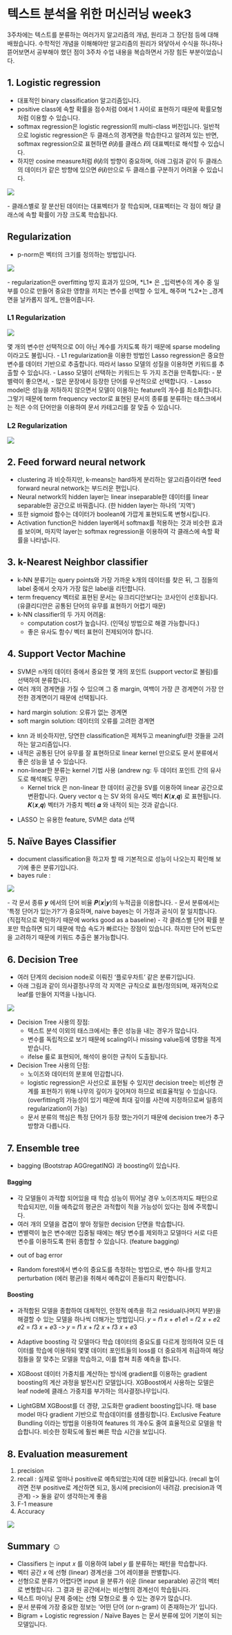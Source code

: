 텍스트 분석을 위한 머신러닝 week3
==============

3주차에는 텍스트를 분류하는 여러가지 알고리즘의 개념, 원리과 그 장단점 등에 대해 배웠습니다.
수학적인 개념을 이해해야만 알고리즘의 원리가 와닿아서 수식을 하나하나 뜯어보면서 공부해야 했던 점이 3주차 수업 내용을 복습하면서 가장 힘든 부분이었습니다.

## 1. Logistic regression
- 대표적인 binary classification 알고리즘입니다.
- positive class에 속할 확률을 점수처럼 0에서 1 사이로 표현하기 때문에 확률모형처럼 이용할 수 있습니다.
- softmax regression은 logistic regression의 multi-class 버전입니다. 일반적으로 logistic regression은 두 클래스의 경계면을 학습한다고 알려져 있는 반면, softmax regression으로 표현하면 𝜃(𝒊)를 클래스 𝒊의 대표벡터로 해석할 수 있습니다.
- 하지만 cosine measure처럼 𝜃(𝒊)의 방향이 중요하며, 아래 그림과 같이 두 클래스의 데이터가 같은 방향에 있으면 𝜃(𝒊)만으로 두 클래스를 구분하기 어려울 수 있습니다.
<p>
<img src='https://user-images.githubusercontent.com/52257022/71971499-1aff5380-324e-11ea-81a2-c9b3a2de06dc.png'>
</p>
- 클래스별로 잘 분산된 데이터는 대표벡터가 잘 학습되며, 대표벡터는 각 점이 해당 클래스에 속할 확률이 가장 크도록 학습됩니다.

## Regularization
- p-norm은 벡터의 크기를 정의하는 방법입니다.
<p>
<img src ='https://user-images.githubusercontent.com/52257022/71985801-9bce4780-326e-11ea-9d3f-2de0f6de32bf.png'>
</p>
- regularization은 overfitting 방지 효과가 있으며, *L1* 은 _입력변수의 계수 중 일부를 0으로 만들어 중요한 영향을 끼치는 변수를 선택할 수 있게_ 해주며 *L2*는 _경계면을 날카롭지 않게_ 만들어줍니다.

### L1 Regularization
<p>
<img src = 'https://user-images.githubusercontent.com/52257022/71972595-4b47f180-3250-11ea-96b6-3250a0f3c8c7.png'>
</p>
몇 개의 변수만 선택적으로 0이 아닌 계수를 가지도록 하기 때문에 sparse modeling이라고도 불립니다.
- L1 regularization을 이용한 방법인 Lasso regression은 중요한 변수를 데이터 기반으로 추출합니다. 따라서 lasso 모델의 성질을 이용하면 키워드를 추출할 수 있습니다.
- Lasso 모델이 선택하는 키워드는 두 가지 조건을 만족합니다:
	- 분별력이 좋으면서,
	- 많은 문장에서 등장한 단어를 우선적으로 선택합니다.
- Lasso model은 성능을 저하하지 않으면서 모델이 이용하는 feature의 개수를 최소화합니다. 그렇기 때문에 term frequency vector로 표현된 문서의 종류를 분류하는 태스크에서는 적은 수의 단어만을 이용하여 문서 카테고리를 잘 맞출 수 있습니다.

### L2 Regularization
<p>
<img src = 'https://user-images.githubusercontent.com/52257022/71972689-7e8a8080-3250-11ea-8b56-76e598072ff3.png'>
</p>

## 2. Feed forward neural network
- clustering 과 비슷하지만, k-means는 hard하게 분리하는 알고리즘이라면 feed forward neural network는 부드러운 편입니다.
- Neural network의 hidden layer는 linear inseparable한 데이터를 linear separable한 공간으로 바꿔줍니다. (한 hidden layer는 하나의 '지역')
- 또한 sigmoid 함수는 데이터가 boolean에 가깝게 표현되도록 변형시킵니다.
- Activation function은 hidden layer에서 softmax를 적용하는 것과 비슷한 효과를 보이며, 마지막 layer는 softmax regression을 이용하여 각 클래스에 속할 확률을 나타냅니다.

## 3. k-Nearest Neighbor classifier
- k-NN 분류기는 query points와 가장 가까운 k개의 데이터를 찾은 뒤, 그 점들의 label 중에서 숫자가 가장 많은 label을 리턴합니다.
- term frequency 벡터로 표현된 문서는 유크리디안보다는 코사인이 선호됩니다. (유클리디안은 공통된 단어의 유무를 표현하기 어렵기 때문)
- k-NN classifier의 두 가지 어려움:
	- computation cost가 높습니다. (인덱싱 방법으로 해결 가능합니다.)
	- 좋은 유사도 함수/ 벡터 표현이 전제되어야 합니다.

## 4. Support Vector Machine
- SVM은 n개의 데이터 중에서 중요한 몇 개의 포인트 (support vector로 불림)를 선택하여 분류합니다.
- 여러 개의 경계면을 가질 수 있으며 그 중 margin, 여백이 가장 큰 경계면이 가장 안전한 경계면이기 때문에 선택됩니다.
* hard margin solution: 오류가 없는 경계면
* soft margin solution: 데이터의 오류를 고려한 경계면
- knn 과 비슷하지만, 당연한 classification은 제쳐두고 meaningful한 것들을 고려하는 알고리즘입니다.
- 내적은 공통된 단어 유무를 잘 표현하므로 linear kernel 만으로도 문서 분류에서 좋은 성능을 낼 수 있습니다.
- non-linear한 분류는 kernel 기법 사용 (andrew ng: 두 데이터 포인트 간의 유사도로 해석해도 무관)
	- Kernel trick 은 non-linear 한 데이터 공간을 SV를 이용하여 linear 공간으로 변환합니다.
	Query vector q 는 SV 와의 유사도 벡터 𝑲(𝒙,𝒒) 로 표현됩니다. 𝑲(𝒙,𝒒) 벡터가 가중치 벡터 𝜶 와 내적이 되는 것과 같습니다.
* LASSO 는 유용한 feature, SVM은 data 선택


## 5. Naïve Bayes Classifier
- document classification을 하고자 할 때 기본적으로 성능이 나오는지 확인해 보기에 좋은 분류기입니다.
- bayes rule : 
<p>
<img src = 'https://user-images.githubusercontent.com/52257022/71983183-8dc9f800-3269-11ea-9128-887b0a5e6de7.png'>
</p>
- 각 문서 종류 𝒚 에서의 단어 비율 𝑷(𝒙|𝒚)의 누적곱을 이용합니다.
- 문서 분류에서는 '특정 단어가 있는가?'가 중요하며, naive bayes는 이 가정과 공식이 잘 일치합니다. (직접적으로 확인하기 때문에 works good as a baseline)
- 각 클래스별 단어 확률 분포만 학습하면 되기 때문에 학습 속도가 빠르다는 장점이 있습니다. 하지만 단어 빈도만을 고려하기 때문에 키워드 추출은 불가능합니다.

## 6. Decision Tree
- 여러 단계의 decision node로 이뤄진 ‘플로우차트’ 같은 분류기입니다.
- 아래 그림과 같이 의사결정나무의 각 지역은 규칙으로 표현/정의되며, 재귀적으로 leaf를 만들어 지역을 나눕니다. 
<p>
<img src = 'https://user-images.githubusercontent.com/52257022/71983460-311b0d00-326a-11ea-858f-9ed53718ded4.png'>
</p>

* Decision Tree 사용의 장점:
  - 텍스트 분석 이외의 태스크에서는 좋은 성능을 내는 경우가 많습니다. 
  - 변수를 독립적으로 보기 때문에 scaling이나 missing value등에 영향을 적게 받습니다.
  - ifelse 룰로 표현되어, 해석이 용이한 규칙이 도출됩니다.
* Decision Tree 사용의 단점:
  - 노이즈와 데이터의 분포에 민감합니다.
  - logistic regression은 사선으로 표현될 수 있지만 decision tree는 비선형 관계를 표현하기 위해 나무의 깊이가 깊어져야 하므로 비효율적일 수 있습니다. (overfitting의 가능성이 있기 때문에 최대 깊이를 사전에 지정하므로써 일종의 regularization이 가능)
  - 문서 분류의 핵심은 특정 단어가 등장 했는가이기 때문에 decision tree가 추구 방향과 다릅니다.

## 7. Ensemble tree
- bagging (Bootstrap AGGregatING) 과 boosting이 있습니다.

#### Bagging
- 각 모델들이 과적합 되어있을 때 학습 성능이 뛰어날 경우 노이즈까지도 패턴으로 학습되지만, 이들 예측값의 평균은 과적합이 적을 가능성이 있다는 점에 주목합니다.
- 여러 개의 모델을 겹겹이 쌓아 정밀한 decision 단면을 학습합니다. 
- 변별력이 높은 변수에만 집중될 때에는 해당 변수를 제외하고 모델마다 서로 다른 변수를 이용하도록 한뒤 종합할 수 있습니다. (feature bagging)
* out of bag error
- Random forest에서 변수의 중요도를 측정하는 방법으로, 변수 하나를 망치고 perturbation (에러 평균)을 취해서 예측값이 흔들리지 확인합니다.

#### Boosting
- 과적합된 모델을 종합하여 대체적인, 안정적 예측을 하고 residual(나머지 부분)을 해결할 수 있는 모델을 하나씩 더해가는 방법입니다.
𝑦 = 𝑓1 𝑥 + 𝑒1
𝑒1 = 𝑓2 𝑥 + 𝑒2
𝑒2 = 𝑓3 𝑥 + 𝑒3
-> 𝑦 = 𝑓1 𝑥 + 𝑓2 𝑥 + 𝑓3 𝑥 + 𝑒3

* Adaptive boosting
각 모델마다 학습 데이터의 중요도를 다르게 정의하여 모든 데이터를 학습에 이용하되 몇몇 데이터 포인트들의 loss를 더 중요하게 취급하여 해당 점들을 잘 맞추는 모델을 학습하고, 이를 합쳐 최종 예측을 합니다.

* XGBoost
데이터 가중치를 계산하는 방식에 gradient를 이용하는 gradient boosting의 계산 과정을 발전시킨 모델입니다. XGBoost에서 사용하는 모델은 leaf node에 클래스 가중치를 부가하는 의사결정나무입니다.

* LightGBM
XGBoost를 더 경량, 고도화한 gradient boosting입니다. 
매 base model 마다 gradient 기반으로 학습데이터를 샘플링합니다.
Exclusive Feature Bundling 이라는 방법을 이용하여 features 의 개수도 줄여 효율적으로 모델을 학습합니다. 비슷한 정확도에 훨씬 빠른 학습 시간을 보입니다.

## 8. Evaluation measurement
1. precision
2. recall : 실제로 얼마나 positive로 예측되었는지에 대한 비율입니다. (recall 높이려면 전부 positive로 계산하면 되고, 동시에 precision이 내려감. precision과 역관계)
-> 둘을 같이 생각하는게 좋음
3. F-1 measure
4. Accuracy
<p>
<img src = 'https://user-images.githubusercontent.com/52257022/71985282-a6d4a800-326d-11ea-94ea-0e62d15458ad.png'>
</p>

## Summary ☺
- Classifiers 는 input 𝑥 를 이용하여 label 𝑦 를 분류하는 패턴을 학습합니다.
- 벡터 공간 𝑥 에 선형 (linear) 경계선을 그어 레이블을 판별합니다.
- 선형으로 분류가 어렵다면 input 을 분류가 쉬운 (linear separable) 공간의 벡터로
변형합니다. 그 결과 원 공간에서는 비선형의 경계선이 학습됩니다.
- 텍스트 마이닝 문제 중에는 선형 모형으로 풀 수 있는 경우가 많습니다.
- 문서 분류에 가장 중요한 정보는 '어떤 단어 (or n-gram) 이 존재하는가' 입니다.
- Bigram + Logistic regression / Naïve Bayes 는 문서 분류에 있어 기본이 되는 모델입니다.
